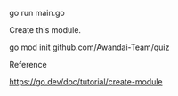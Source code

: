 
go run main.go


Create this module.

go mod init github.com/Awandai-Team/quiz


Reference

https://go.dev/doc/tutorial/create-module
